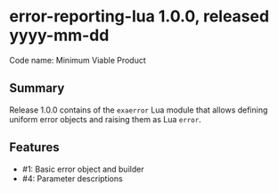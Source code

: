# error-reporting-lua 1.0.0, released yyyy-mm-dd

Code name: Minimum Viable Product

## Summary

Release 1.0.0 contains of the `exaerror` Lua module that allows defining uniform error objects and raising them as Lua `error`.

## Features

* #1: Basic error object and builder
* #4: Parameter descriptions